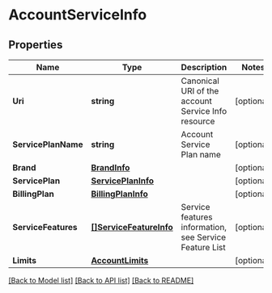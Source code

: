 # AccountServiceInfo

## Properties
Name | Type | Description | Notes
------------ | ------------- | ------------- | -------------
**Uri** | **string** | Canonical URI of the account Service Info resource | [optional] 
**ServicePlanName** | **string** | Account Service Plan name | [optional] 
**Brand** | [**BrandInfo**](BrandInfo.md) |  | [optional] 
**ServicePlan** | [**ServicePlanInfo**](ServicePlanInfo.md) |  | [optional] 
**BillingPlan** | [**BillingPlanInfo**](BillingPlanInfo.md) |  | [optional] 
**ServiceFeatures** | [**[]ServiceFeatureInfo**](ServiceFeatureInfo.md) | Service features information, see Service Feature List | [optional] 
**Limits** | [**AccountLimits**](AccountLimits.md) |  | [optional] 

[[Back to Model list]](../README.md#documentation-for-models) [[Back to API list]](../README.md#documentation-for-api-endpoints) [[Back to README]](../README.md)


